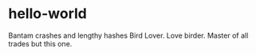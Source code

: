# hello-world
Bantam crashes and lengthy hashes
Bird Lover.
Love birder.
Master of all trades but this one.
